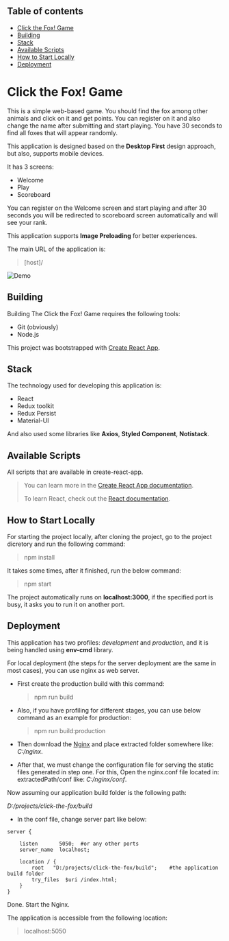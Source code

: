 ## Table of contents

- [Click the Fox! Game](#click-the-fox-game)
- [Building](#building)
- [Stack](#stack)
- [Available Scripts](#available-scripts)
- [How to Start Locally](#how-to-start-locally)
- [Deployment](#deployment)

# Click the Fox! Game
This is a simple web-based game. You should find the fox among other animals and click on it and get points.
You can register on it and also change the name after submitting and start playing.
You have 30 seconds to find all foxes that will appear randomly.

This application is designed based on the **Desktop First** design approach, but also, supports mobile devices.

It has 3 screens:
- Welcome
- Play
- Scoreboard

You can register on the Welcome screen and start playing and after 30 seconds you will be redirected to 
scoreboard screen automatically and will see your rank.

This application supports **Image Preloading** for better experiences.

The main URL of the application is:
> [host]/


![Demo](https://user-images.githubusercontent.com/4962803/140739694-8e1a5ca1-0a38-4aca-b364-e258d4a3239c.gif)

## Building

Building The Click the Fox! Game requires the following tools:

- Git (obviously)
- Node.js

This project was bootstrapped with [Create React App](https://github.com/facebook/create-react-app).

## Stack

The technology used for developing this application is:
- React
- Redux toolkit
- Redux Persist
- Material-UI

And also used some libraries like **Axios**, **Styled Component**, **Notistack**.

## Available Scripts

All scripts that are available in create-react-app.

> You can learn more in the [Create React App documentation](https://facebook.github.io/create-react-app/docs/getting-started).
>
> To learn React, check out the [React documentation](https://reactjs.org/).

## How to Start Locally
For starting the project locally, after cloning the project, go to the project dicretory and run the following command:
> npm install

It takes some times, after it finished, run the below command:
>npm start

The project automatically runs on **localhost:3000**, if the specified port is busy, it asks you to run it
on another port.

## Deployment

This application has two profiles: *development* and *production*, and it is being 
handled using 
**env-cmd** library.

For local deployment (the steps for the server deployment are the same in most cases),
you can use nginx as web server.

- First create the production build with this command:

  > npm run build

- Also, if you have profiling for different stages, you can use below command as an example 
for production:

  > npm run build:production

- Then download the [Nginx](https://nginx.org/en/download.html) and place extracted
  folder somewhere like: _C:/nginx_.

- After that, we must change the configuration file for serving the static files
  generated in step one.
  For this, Open the nginx.conf file located in: extractedPath/conf
  like: _C:/nginx/conf_.

Now assuming our application build folder is the following path:

_D:/projects/click-the-fox/build_

- In the conf file, change server part like below:

```text
server {

    listen       5050;  #or any other ports
    server_name  localhost;

    location / {
        root   "D:/projects/click-the-fox/build";    #the application build folder
        try_files  $uri /index.html;
    }
}
```

Done. Start the Nginx.

The application is accessible from the following location:
> localhost:5050